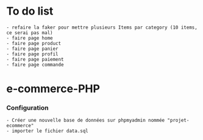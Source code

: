 # To do list

    - refaire la faker pour mettre plusieurs Items par category (10 items, ce serai pas mal)
    - faire page home
    - faire page product
    - faire page panier
    - faire page profil
    - faire page paiement
    - faire page commande

# e-commerce-PHP

### Configuration

    - Créer une nouvelle base de données sur phpmyadmin nommée "projet-ecommerce"
    - importer le fichier data.sql